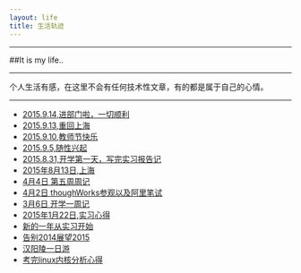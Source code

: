 ```yaml
---
layout: life
title: 生活轨迹
---
```


-----------------------------------------------

##It is my life..

---------------

个人生活有感，在这里不会有任何技术性文章，有的都是属于自己的心情。

---------------

* [2015.9.14,进部门啦，一切顺利](/life/2015/2015-09-14.html)
* [2015.9.13,重回上海](/life/2015/2015-09-13.html)
* [2015.9.10,教师节快乐](/life/2015/2015-09-10.html)
* [2015.9.5,随性兴起](/life/2015/2015-09-05.html)
* [2015.8.31,开学第一天，写完实习报告记](/life/2015/2015-08-31.html)
* [2015年8月13日,上海](/life/2015/2015-08-13.html)
* [4月4日 第五周周记](/life/2015/2015-04-04.html)
* [4月2日 thoughWorks参观以及阿里笔试](/life/2015/2015-04-02.html)
* [3月6日 开学一周记](/life/2015/2015-03-06.html)
* [2015年1月22日,实习心得](/life/2015/2015-01-22.html)
* [新的一年从实习开始](/life/2015/2015-01-05.html)
* [告别2014展望2015](/life/2015/2015-01-03.html)
* [汉阳陵一日游](/life/2014/2014-11-10.html)
* [考完linux内核分析心得](/life/2014/2014-10-30.html)




